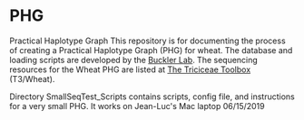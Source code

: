 # PHG
Practical Haplotype Graph
This repository is for documenting the process of creating a Practical Haplotype Graph (PHG) for wheat.
The database and loading scripts are developed by the <a href=https://bitbucket.org/bucklerlab/practicalhaplotypegraph/wiki/Home>Buckler Lab</a>.
The sequencing resources for the Wheat PHG are listed at <a href=https://triticeaetoolbox.org/wheat/phg/>The Triciceae Toolbox</a> (T3/Wheat).

Directory SmallSeqTest_Scripts contains scripts, config file, and instructions for a very small PHG.  It works on Jean-Luc's Mac laptop 06/15/2019
